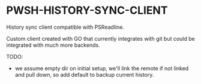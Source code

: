 # PWSH-HISTORY-SYNC-CLIENT

History sync client compatible with PSReadline.

Custom client created with GO that currently integrates with git but could be integrated with much more backends.

TODO:
- we assume empty dir on initial setup, we'll link the remote if not linked and pull down, so add default to backup current history.
